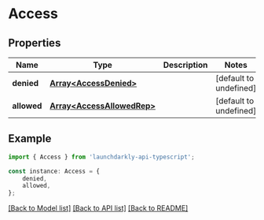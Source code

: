 # Access


## Properties

Name | Type | Description | Notes
------------ | ------------- | ------------- | -------------
**denied** | [**Array&lt;AccessDenied&gt;**](AccessDenied.md) |  | [default to undefined]
**allowed** | [**Array&lt;AccessAllowedRep&gt;**](AccessAllowedRep.md) |  | [default to undefined]

## Example

```typescript
import { Access } from 'launchdarkly-api-typescript';

const instance: Access = {
    denied,
    allowed,
};
```

[[Back to Model list]](../README.md#documentation-for-models) [[Back to API list]](../README.md#documentation-for-api-endpoints) [[Back to README]](../README.md)
